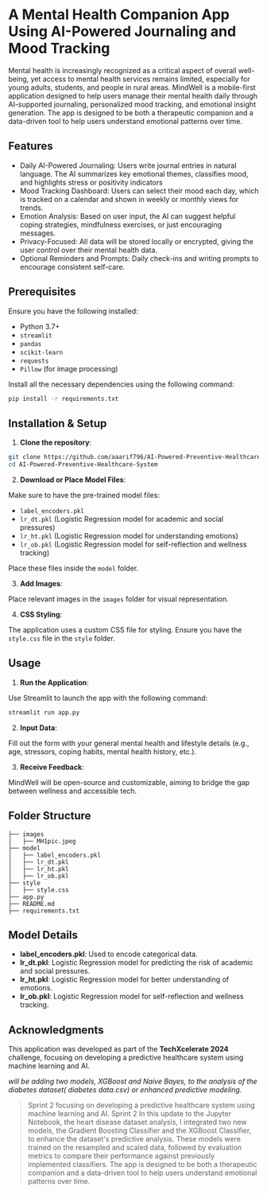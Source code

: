 # A Mental Health Companion App Using AI-Powered Journaling and Mood Tracking

Mental health is increasingly recognized as a critical aspect of overall well-being, yet access to mental health services remains limited, especially for young adults, students, and people in rural areas. MindWell is a mobile-first application designed to help users manage their mental health daily through AI-supported journaling, personalized mood tracking, and emotional insight generation. The app is designed to be both a therapeutic companion and a data-driven tool to help users understand emotional patterns over time.

## Features
- Daily AI-Powered Journaling: Users write journal entries in natural language. The AI summarizes key emotional themes, classifies mood, and highlights stress or positivity indicators
- Mood Tracking Dashboard: Users can select their mood each day, which is tracked on a calendar and shown in weekly or monthly views for trends.
- Emotion Analysis: Based on user input, the AI can suggest helpful coping strategies, mindfulness exercises, or just encouraging messages.
- Privacy-Focused: All data will be stored locally or encrypted, giving the user control over their mental health data.
- Optional Reminders and Prompts: Daily check-ins and writing prompts to encourage consistent self-care.


## Prerequisites

Ensure you have the following installed:
- Python 3.7+
- `streamlit`
- `pandas`
- `scikit-learn`
- `requests`
- `Pillow` (for image processing)

Install all the necessary dependencies using the following command:

```bash
pip install -r requirements.txt
```

## Installation & Setup

1. **Clone the repository**:

```bash
git clone https://github.com/aaarif796/AI-Powered-Preventive-Healthcare-System.git
cd AI-Powered-Preventive-Healthcare-System
```

2. **Download or Place Model Files**:

Make sure to have the pre-trained model files:
- `label_encoders.pkl`
- `lr_dt.pkl` (Logistic Regression model for academic and social pressures)
- `lr_ht.pkl` (Logistic Regression model for understanding emotions)
- `lr_ob.pkl` (Logistic Regression model for self-reflection and wellness tracking)

Place these files inside the `model` folder.

3. **Add Images**:

Place relevant images in the `images` folder for visual representation.

4. **CSS Styling**:

The application uses a custom CSS file for styling. Ensure you have the `style.css` file in the `style` folder.

## Usage

1. **Run the Application**:

Use Streamlit to launch the app with the following command:

```bash
streamlit run app.py
```

2. **Input Data**:

Fill out the form with your general mental health and lifestyle details (e.g., age, stressors, coping habits, mental health history, etc.).

3. **Receive Feedback**:

MindWell will be open-source and customizable, aiming to bridge the gap between wellness and accessible tech.


## Folder Structure

```
├── images
│   ├── MH1pic.jpeg
├── model
│   ├── label_encoders.pkl
│   ├── lr_dt.pkl
│   ├── lr_ht.pkl
│   ├── lr_ob.pkl
├── style
│   ├── style.css
├── app.py
├── README.md
├── requirements.txt
```

## Model Details

- **label_encoders.pkl**: Used to encode categorical data.
- **lr_dt.pkl**: Logistic Regression model for predicting the risk of academic and social pressures.
- **lr_ht.pkl**: Logistic Regression model for better understanding of emotions.
- **lr_ob.pkl**: Logistic Regression model for self-reflection and wellness tracking.

## Acknowledgments

This application was developed as part of the **TechXcelerate 2024** challenge, focusing on developing a predictive healthcare system using machine learning and AI.

_will be adding two models, XGBoost and Naive Bayes, to the analysis of the diabetes dataset( diabetes data.csv) or enhanced predictive modeling._
>Sprint 2
focusing on developing a predictive healthcare system using machine learning and AI.
>Sprint 2
In this update to the Jupyter Notebook, the heart disease dataset analysis, I integrated two new models, the Gradient Boosting Classifier and the XGBoost Classifier, to enhance the dataset's predictive analysis. These models were trained on the resampled and scaled data, followed by evaluation metrics to compare their performance against previously implemented classifiers.
The app is designed to be both a therapeutic companion and a data-driven tool to help users understand emotional patterns over time.
